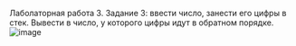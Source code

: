 Лаболаторная работа 3. 
Задание 3: ввести число, занести его цифры в стек. Вывести в число, у которого цифры идут в обратном порядке.
![image](https://github.com/user-attachments/assets/b75acfdd-5637-427a-b476-dc92655b9d34)
